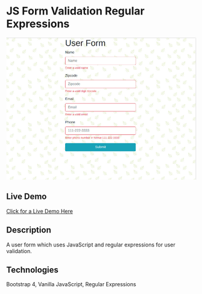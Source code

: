 # JS Form Validation Regular Expressions
![Demo Image](imgs/demo-img.jpg)

## Live Demo
[Click for a Live Demo Here](http://onegreatapp.com/form-validation-regular-expressions/)

## Description
A user form which uses JavaScript and regular expressions for user validation.

## Technologies
Bootstrap 4, Vanilla JavaScript, Regular Expressions
